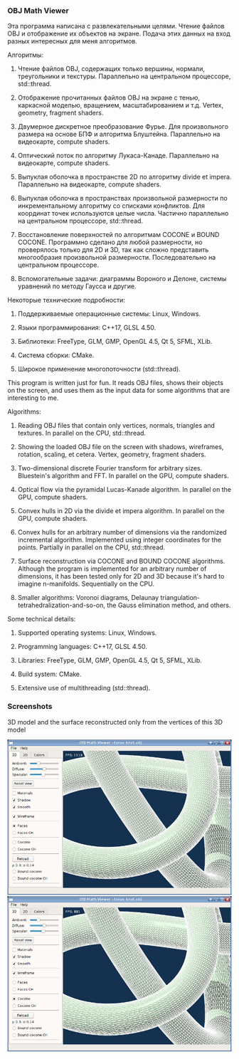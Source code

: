### OBJ Math Viewer

Эта программа написана с развлекательными целями. Чтение файлов OBJ и отображение их объектов на экране.
Подача этих данных на вход разных интересных для меня алгоритмов.

Алгоритмы:

1. Чтение файлов OBJ, содержащих только вершины, нормали, треугольники и текстуры. Параллельно на центральном процессоре, std::thread.

1. Отображение прочитанных файлов OBJ на экране с тенью, каркасной моделью, вращением, масштабированием и т.д. Vertex, geometry, fragment shaders.

1. Двумерное дискретное преобразование Фурье. Для произвольного размера на основе БПФ и алгоритма Блуштейна. Параллельно на видеокарте, compute shaders.

1. Оптический поток по алгоритму Лукаса-Канаде. Параллельно на видеокарте, compute shaders.

1. Выпуклая оболочка в пространстве 2D по алгоритму divide et impera. Параллельно на видеокарте, compute shaders.

1. Выпуклая оболочка в пространствах произвольной размерности по инкрементальному алгоритму со списками конфликтов.
Для координат точек используются целые числа. Частично параллельно на центральном процессоре, std::thread.

1. Восстановление поверхностей по алгоритмам COCONE и BOUND COCONE. Программно сделано для любой размерности, но проверялось только для 2D и 3D,
так как сложно представить многообразия произвольной размерности. Последовательно на центральном процессоре.

1. Вспомогательные задачи: диаграммы Вороного и Делоне, системы уравнений по методу Гаусса и другие.


Некоторые технические подробности:

1. Поддерживаемые операционные системы: Linux, Windows.

1. Языки программирования: C++17, GLSL 4.50.

1. Библиотеки: FreeType, GLM, GMP, OpenGL 4.5, Qt 5, SFML, XLib.

1. Система сборки: CMake.

1. Широкое применение многопоточности (std::thread).


This program is written just for fun. It reads OBJ files, shows their objects on the screen, and uses
them as the input data for some algorithms that are interesting to me.

Algorithms:

1. Reading OBJ files that contain only vertices, normals, triangles and textures. In parallel on the CPU, std::thread.

1. Showing the loaded OBJ file on the screen with shadows, wireframes, rotation, scaling, et cetera. Vertex, geometry, fragment shaders.

1. Two-dimensional discrete Fourier transform for arbitrary sizes. Bluestein's algorithm and FFT. In parallel on the GPU, compute shaders.

1. Optical flow via the pyramidal Lucas-Kanade algorithm. In parallel on the GPU, compute shaders.

1. Convex hulls in 2D via the divide et impera algorithm. In parallel on the GPU, compute shaders.

1. Convex hulls for an arbitrary number of dimensions via the randomized incremental algorithm. Implemented using integer
coordinates for the points. Partially in parallel on the CPU, std::thread.

1. Surface reconstruction via COCONE and BOUND COCONE algorithms. Although the program is implemented for an arbitrary number of dimensions,
it has been tested only for 2D and 3D because it's hard to imagine n-manifolds. Sequentially on the CPU.

1. Smaller algorithms: Voronoi diagrams, Delaunay triangulation-tetrahedralization-and-so-on, the Gauss elimination method, and others.


Some technical details:

1. Supported operating systems: Linux, Windows.

1. Programming languages: C++17, GLSL 4.50.

1. Libraries: FreeType, GLM, GMP, OpenGL 4.5, Qt 5, SFML, XLib.

1. Build system: CMake.

1. Extensive use of multithreading (std::thread).

### Screenshots

3D model and the surface reconstructed only from the vertices of this 3D model

![original surface](screenshots/original.jpg?raw=true) ![reconstructed surface](screenshots/cocone.jpg?raw=true)
